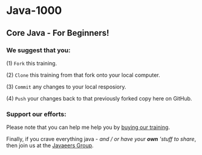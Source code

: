 # Java-1000
## Core Java - For Beginners!

### We suggest that you: 

(1) `Fork` this training.

(2) `Clone` this training from that fork onto your local computer.

(3) `Commit` any changes to your local resposiory.

(4) `Push` your changes back to that previously forked copy here on GitHub.

### Support our efforts:
Please note that you can help me help you by [buying our training](https://www.udemy.com/course/how-to-java).

Finally, if you crave everything java - _and / or have your **own** 'stuff to share_, then join us at the [Javaeers Group](https://www.facebook.com/JavaVideos9000/).
